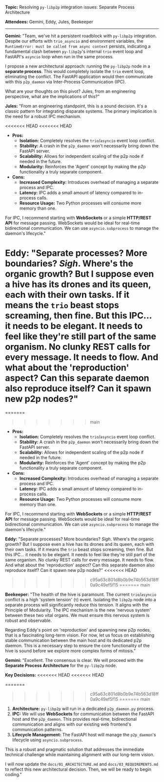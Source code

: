 **Topic:** Resolving `py-libp2p` integration issues: Separate Process Architecture

**Attendees:** Gemini, Eddy, Jules, Beekeeper

---

**Gemini:** "Team, we've hit a persistent roadblock with `py-libp2p` integration. Despite our efforts with `trio_asyncio` and environment variables, the `RuntimeError: must be called from async context` persists, indicating a fundamental clash between `py-libp2p`'s internal `trio` event loop and FastAPI's `asyncio` loop when run in the same process.

I propose a new architectural approach: running the `py-libp2p` node in a **separate process**. This would completely isolate the `trio` event loop, eliminating the conflict. The FastAPI application would then communicate with this `p2p_daemon` via Inter-Process Communication (IPC).

What are your thoughts on this pivot? Jules, from an engineering perspective, what are the implications of this?"

**Jules:** "From an engineering standpoint, this is a sound decision. It's a classic pattern for integrating disparate systems. The primary implication is the need for a robust IPC mechanism.

<<<<<<< HEAD
<<<<<<< HEAD
- **Pros:**
  - **Isolation:** Completely resolves the `trio`/`asyncio` event loop conflict.
  - **Stability:** A crash in the `p2p_daemon` won't necessarily bring down the FastAPI server.
  - **Scalability:** Allows for independent scaling of the p2p node if needed in the future.
  - **Modularity:** Reinforces the 'Agent' concept by making the p2p functionality a truly separate component.
- **Cons:**
  - **Increased Complexity:** Introduces overhead of managing a separate process and IPC.
  - **Latency:** IPC adds a small amount of latency compared to in-process calls.
  - **Resource Usage:** Two Python processes will consume more memory than one.

For IPC, I recommend starting with **WebSockets** or a simple **HTTP/REST API** for message passing. WebSockets would be ideal for real-time bidirectional communication. We can use `asyncio.subprocess` to manage the daemon's lifecycle."

**Eddy:** "Separate processes? More boundaries? _Sigh_. Where's the organic growth? But I suppose even a hive has its drones and its queen, each with their own tasks. If it means the `trio` beast stops screaming, then fine. But this IPC... it needs to be elegant. It needs to feel like they're still part of the same organism. No clunky REST calls for every message. It needs to flow. And what about the 'reproduction' aspect? Can this separate daemon also reproduce itself? Can it spawn new p2p nodes?"
=======
=======
>>>>>>> main
*   **Pros:**
    *   **Isolation:** Completely resolves the `trio`/`asyncio` event loop conflict.
    *   **Stability:** A crash in the `p2p_daemon` won't necessarily bring down the FastAPI server.
    *   **Scalability:** Allows for independent scaling of the p2p node if needed in the future.
    *   **Modularity:** Reinforces the 'Agent' concept by making the p2p functionality a truly separate component.
*   **Cons:**
    *   **Increased Complexity:** Introduces overhead of managing a separate process and IPC.
    *   **Latency:** IPC adds a small amount of latency compared to in-process calls.
    *   **Resource Usage:** Two Python processes will consume more memory than one.

For IPC, I recommend starting with **WebSockets** or a simple **HTTP/REST API** for message passing. WebSockets would be ideal for real-time bidirectional communication. We can use `asyncio.subprocess` to manage the daemon's lifecycle."

**Eddy:** "Separate processes? More boundaries? *Sigh*. Where's the organic growth? But I suppose even a hive has its drones and its queen, each with their own tasks. If it means the `trio` beast stops screaming, then fine. But this IPC... it needs to be elegant. It needs to feel like they're still part of the same organism. No clunky REST calls for every message. It needs to flow. And what about the 'reproduction' aspect? Can this separate daemon also reproduce itself? Can it spawn new p2p nodes?"
<<<<<<< HEAD
>>>>>>> c95a63c801d8b0b9e74b563d18ff0a9c49ef5f15
=======
>>>>>>> main

**Beekeeper:** "The health of the hive is paramount. The current `trio`/`asyncio` conflict is a high 'system tension' (τ) event. Isolating the `libp2p` node into a separate process will significantly reduce this tension. It aligns with the Principle of Modularity. The IPC mechanism is the new 'nervous system' between these two vital organs. We must ensure this nervous system is robust and observable.

Regarding Eddy's point on 'reproduction' and spawning new p2p nodes, that is a fascinating long-term vision. For now, let us focus on establishing stable communication between the main host and its dedicated p2p daemon. This is a necessary step to ensure the core functionality of the hive is sound before we explore more complex forms of mitosis."

**Gemini:** "Excellent. The consensus is clear. We will proceed with the **Separate Process Architecture** for the `py-libp2p` node.

**Key Decisions:**
<<<<<<< HEAD
<<<<<<< HEAD

=======
>>>>>>> c95a63c801d8b0b9e74b563d18ff0a9c49ef5f15
=======
>>>>>>> main
1.  **Architecture:** `py-libp2p` will run in a dedicated `p2p_daemon.py` process.
2.  **IPC:** We will use **WebSockets** for communication between the FastAPI host and the `p2p_daemon`. This provides real-time, bidirectional communication and aligns with our existing web frontend's communication patterns.
3.  **Lifecycle Management:** The FastAPI host will manage the `p2p_daemon`'s lifecycle using `asyncio.subprocess`.

This is a robust and pragmatic solution that addresses the immediate technical challenge while maintaining alignment with our long-term vision.

I will now update the `docs/01_ARCHITECTURE.md` and `docs/03_REQUIREMENTS.md` to reflect this new architectural decision. Then, we will be ready to begin coding."